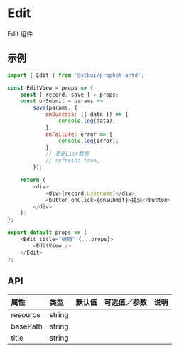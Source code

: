 # Edit

Edit 组件

## 示例

```js
import { Edit } from '@stbui/prophet-antd';

const EditView = props => {
    const { record, save } = props;
    const onSubmit = params =>
        save(params, {
            onSuccess: ({ data }) => {
                console.log(data);
            },
            onFailure: error => {
                console.log(error);
            },
            // 更新List数据
            // refresh: true,
        });

    return (
        <div>
            <div>{record.username}</div>
            <button onClick={onSubmit}>提交</button>
        </div>
    );
};

export default props => (
    <Edit title="编辑" {...props}>
        <EditView />
    </Edit>
);
```

## API

| 属性     | 类型   | 默认值 | 可选值／参数 | 说明 |
| :------- | :----- | :----- | :----------- | :--- |
| resource | string |        |              |      |
| basePath | string |        |              |      |
| title    | string |        |              |      |
